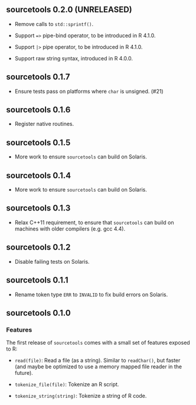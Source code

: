 
## sourcetools 0.2.0 (UNRELEASED)

- Remove calls to `std::sprintf()`.

- Support `=>` pipe-bind operator, to be introduced in R 4.1.0.

- Support `|>` pipe operator, to be introduced in R 4.1.0.

- Support raw string syntax, introduced in R 4.0.0.

## sourcetools 0.1.7

- Ensure tests pass on platforms where `char` is unsigned. (#21)

## sourcetools 0.1.6

- Register native routines.

## sourcetools 0.1.5

- More work to ensure `sourcetools` can build on Solaris.

## sourcetools 0.1.4

- More work to ensure `sourcetools` can build on Solaris.

## sourcetools 0.1.3

- Relax C++11 requirement, to ensure that `sourcetools` can
  build on machines with older compilers (e.g. gcc 4.4).
  
## sourcetools 0.1.2

- Disable failing tests on Solaris.

## sourcetools 0.1.1

- Rename token type `ERR` to `INVALID` to fix build errors
  on Solaris.

## sourcetools 0.1.0

### Features

The first release of `sourcetools` comes with a small set
of features exposed to R:

- `read(file)`: Read a file (as a string). Similar to
  `readChar()`, but faster (and maybe be optimized to
  use a memory mapped file reader in the future).

- `tokenize_file(file)`: Tokenize an R script.

- `tokenize_string(string)`: Tokenize a string of R code.
